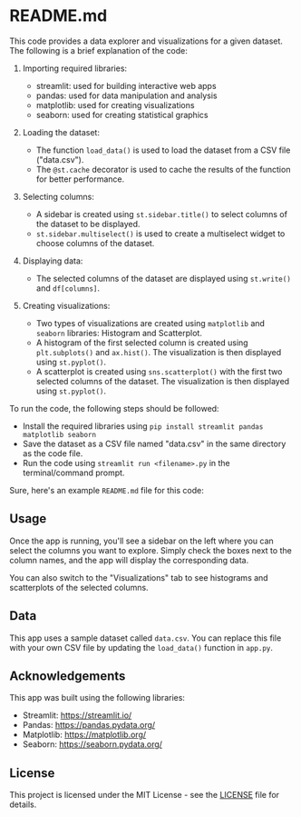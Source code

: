 

# README.md

This code provides a data explorer and visualizations for a given dataset. The following is a brief explanation of the code:

1. Importing required libraries:
   - streamlit: used for building interactive web apps
   - pandas: used for data manipulation and analysis
   - matplotlib: used for creating visualizations
   - seaborn: used for creating statistical graphics
   
2. Loading the dataset:
   - The function `load_data()` is used to load the dataset from a CSV file ("data.csv").
   - The `@st.cache` decorator is used to cache the results of the function for better performance.
   
3. Selecting columns:
   - A sidebar is created using `st.sidebar.title()` to select columns of the dataset to be displayed.
   - `st.sidebar.multiselect()` is used to create a multiselect widget to choose columns of the dataset.
   
4. Displaying data:
   - The selected columns of the dataset are displayed using `st.write()` and `df[columns]`.
   
5. Creating visualizations:
   - Two types of visualizations are created using `matplotlib` and `seaborn` libraries: Histogram and Scatterplot.
   - A histogram of the first selected column is created using `plt.subplots()` and `ax.hist()`. The visualization is then displayed using `st.pyplot()`.
   - A scatterplot is created using `sns.scatterplot()` with the first two selected columns of the dataset. The visualization is then displayed using `st.pyplot()`.

To run the code, the following steps should be followed:
- Install the required libraries using `pip install streamlit pandas matplotlib seaborn`
- Save the dataset as a CSV file named "data.csv" in the same directory as the code file.
- Run the code using `streamlit run <filename>.py` in the terminal/command prompt.

Sure, here's an example `README.md` file for this code:


## Usage

Once the app is running, you'll see a sidebar on the left where you can select the columns you want to explore. Simply check the boxes next to the column names, and the app will display the corresponding data.

You can also switch to the "Visualizations" tab to see histograms and scatterplots of the selected columns.

## Data

This app uses a sample dataset called `data.csv`. You can replace this file with your own CSV file by updating the `load_data()` function in `app.py`.

## Acknowledgements

This app was built using the following libraries:

- Streamlit: https://streamlit.io/
- Pandas: https://pandas.pydata.org/
- Matplotlib: https://matplotlib.org/
- Seaborn: https://seaborn.pydata.org/

## License

This project is licensed under the MIT License - see the [LICENSE](LICENSE) file for details.